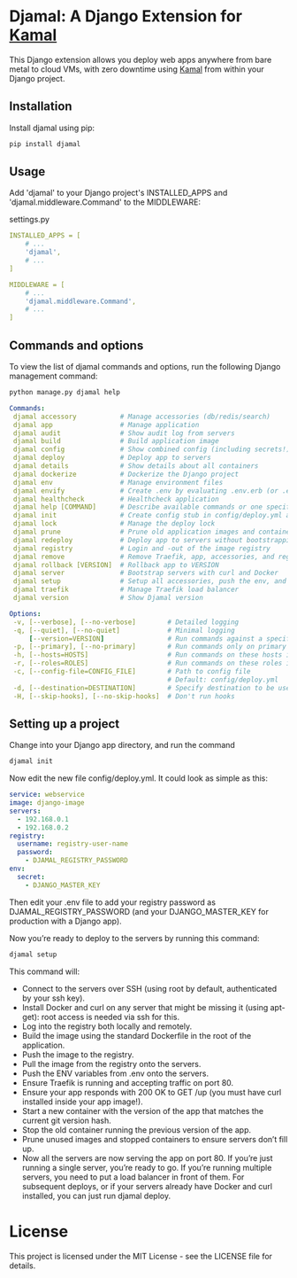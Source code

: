 # Djamal: A Django Extension for [Kamal](https://github.com/basecamp/kamal)

This Django extension allows you deploy web apps anywhere from bare metal to cloud VMs, with zero downtime using [Kamal](https://github.com/basecamp/kamal) from within your Django project.


## Installation

Install djamal using pip:

```bash
pip install djamal
```


## Usage
Add 'djamal' to your Django project's INSTALLED_APPS and 'djamal.middleware.Command' to the MIDDLEWARE:

settings.py

```yaml
INSTALLED_APPS = [
    # ...
    'djamal',
    # ...
]

MIDDLEWARE = [
    # ...
    'djamal.middleware.Command',
    # ...
]
```

## Commands and options
 To view the list of djamal commands and options, run the following Django management command:
 ```bash
python manage.py djamal help
```

 ```yaml
 Commands:
  djamal accessory           # Manage accessories (db/redis/search)
  djamal app                 # Manage application
  djamal audit               # Show audit log from servers
  djamal build               # Build application image
  djamal config              # Show combined config (including secrets!)
  djamal deploy              # Deploy app to servers
  djamal details             # Show details about all containers
  djamal dockerize           # Dockerize the Django project
  djamal env                 # Manage environment files
  djamal envify              # Create .env by evaluating .env.erb (or .env.staging.erb -> .env.staging when using -d staging)
  djamal healthcheck         # Healthcheck application
  djamal help [COMMAND]      # Describe available commands or one specific command
  djamal init                # Create config stub in config/deploy.yml and env stub in .env
  djamal lock                # Manage the deploy lock
  djamal prune               # Prune old application images and containers
  djamal redeploy            # Deploy app to servers without bootstrapping servers, starting Traefik, pruning, and registry login
  djamal registry            # Login and -out of the image registry
  djamal remove              # Remove Traefik, app, accessories, and registry session from servers
  djamal rollback [VERSION]  # Rollback app to VERSION
  djamal server              # Bootstrap servers with curl and Docker
  djamal setup               # Setup all accessories, push the env, and deploy app to servers
  djamal traefik             # Manage Traefik load balancer
  djamal version             # Show Djamal version

Options:
  -v, [--verbose], [--no-verbose]        # Detailed logging
  -q, [--quiet], [--no-quiet]            # Minimal logging
      [--version=VERSION]                # Run commands against a specific app version
  -p, [--primary], [--no-primary]        # Run commands only on primary host instead of all
  -h, [--hosts=HOSTS]                    # Run commands on these hosts instead of all (separate by comma)
  -r, [--roles=ROLES]                    # Run commands on these roles instead of all (separate by comma)
  -c, [--config-file=CONFIG_FILE]        # Path to config file
                                         # Default: config/deploy.yml
  -d, [--destination=DESTINATION]        # Specify destination to be used for config file (staging -> deploy.staging.yml)
  -H, [--skip-hooks], [--no-skip-hooks]  # Don't run hooks
```

## Setting up a project
Change into your Django app directory, and run the command 
```bash
djamal init
```

Now edit the new file config/deploy.yml. It could look as simple as this:
```yaml
service: webservice
image: django-image
servers:
  - 192.168.0.1
  - 192.168.0.2
registry:
  username: registry-user-name
  password:
    - DJAMAL_REGISTRY_PASSWORD
env:
  secret:
    - DJANGO_MASTER_KEY
```

Then edit your .env file to add your registry password as DJAMAL_REGISTRY_PASSWORD (and your DJANGO_MASTER_KEY for production with a Django app).

Now you’re ready to deploy to the servers by running this command:
```bash
djamal setup
```

This command will:

- Connect to the servers over SSH (using root by default, authenticated by your ssh key).
- Install Docker and curl on any server that might be missing it (using apt-get): root access is needed via ssh for this.
- Log into the registry both locally and remotely.
- Build the image using the standard Dockerfile in the root of the application.
- Push the image to the registry.
- Pull the image from the registry onto the servers.
- Push the ENV variables from .env onto the servers.
- Ensure Traefik is running and accepting traffic on port 80.
- Ensure your app responds with 200 OK to GET /up (you must have curl installed inside your app image!).
- Start a new container with the version of the app that matches the current git version hash.
- Stop the old container running the previous version of the app.
- Prune unused images and stopped containers to ensure servers don’t fill up.
- Now all the servers are now serving the app on port 80. If you’re just running a single server, you’re ready to go. If you’re running multiple servers, you need to put a load balancer in front of them. For subsequent deploys, or if your servers already have Docker and curl installed, you can just run djamal deploy.


# License
This project is licensed under the MIT License - see the LICENSE file for details.

